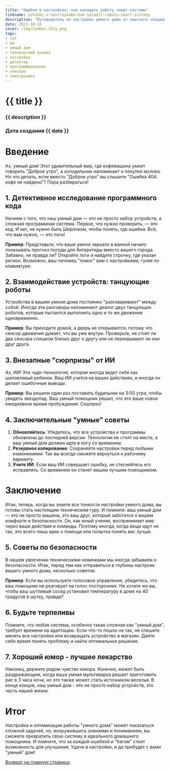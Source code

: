 ```yaml
---
title: "Ошибки в настройках: как наладить работу смарт-системы"
linkname: oshibki-v-nastroykakh-kak-naladit-rabotu-smart-sistemy
description: "Путеводитель по настройке умного дома от опытного специалиста, с примерами, подсказками и забавными комментариями."
date: 2023-10-16
cover: /img/ComDev.11ty.png
tags: 
- iot
- ии
- умный дом
- технический анализ
- настройка
- детектив
- программирование
- сенсоры
- электроника
---
```


# {{ title }}
### {{ description }}
### Дата создания {{ date }}

# Введение

Ах, умный дом! Этот удивительный мир, где кофемашина умеет говорить "Доброе утро", а холодильник напоминает о покупке молока. Но что делать, если вместо "Доброе утро" вы слышите "Ошибка 404: кофе не найдено"? Пора разбираться!

## 1. Детективное исследование программного кода

Начнем с того, что наш умный дом — это не просто набор устройств, а сложная программная система. Первое, что нужно проверить, — это код. И нет, не нужно быть Шерлоком, чтобы понять, где ошибка. Всё, что вам нужно, — это логи!

**Пример**: Представьте, что ваше умное зеркало в ванной начало показывать прогноз погоды для Антарктиды вместо вашего города. Забавно, не правда ли? Откройте логи и найдите строчку, где указан регион. Возможно, ваш питомец "помог" вам с настройками, гуляя по клавиатуре.

## 2. Взаимодействие устройств: танцующие роботы

Устройства в вашем умном доме постоянно "разговаривают" между собой. Иногда эти разговоры напоминают диалог двух танцующих роботов, которые пытаются выполнить одно и то же движение одновременно.

**Пример**: Вы приходите домой, а дверь не открывается, потому что сенсор движения думает, что вы уже внутри. Проверьте, не стоят ли два сенсора слишком близко друг к другу или не перекрывают ли они друг друга.

## 3. Внезапные "сюрпризы" от ИИ

Ах, ИИ! Эта чудо-технология, которая иногда ведет себя как шаловливый ребенок. Ваш ИИ учится на ваших действиях, и иногда он делает ошибочные выводы.

**Пример**: Вы решили один раз поставить будильник на 3:00 утра, чтобы увидеть звездопад. Ваш умный помощник решил, что это ваше новое ежедневное время пробуждения. Сюрприз!

## 4. Заключительные "умные" советы

1. **Обновляйтесь**: Убедитесь, что все устройства и программы обновлены до последней версии. Технологии не стоят на месте, а ваш умный дом должен идти в ногу со временем.
2. **Резервное копирование**: Сохраняйте настройки перед любыми изменениями. Так вы всегда сможете вернуться к рабочему варианту.
3. **Учите ИИ**: Если ваш ИИ совершает ошибку, не стесняйтесь его исправлять. Со временем он станет вашим лучшим помощником.

# Заключение

Итак, теперь, когда вы знаете все тонкости настройки умного дома, вы готовы стать настоящим техническим гуру. И помните: ваш умный дом — это не просто машина, это ваш друг, который заботится о вашем комфорте и безопасности. Он, как юный ученик, воспринимает мир через ваши действия и команды. Поэтому иногда, когда вещи идут не так, это всего лишь крик о помощи или попытка понять вас лучше.

## 5. Советы по безопасности

В нашем увлечении техническими новинками мы иногда забываем о безопасности. Итак, перед тем как отправиться в глубины настроек вашего умного дома, несколько советов:

**Пример**: Если вы используете голосовое управление, убедитесь, что ваш помощник не реагирует на голос посторонних. Не хотите же вы, чтобы ваш шутливый сосед установил температуру в доме на 40 градусов в шутку, правда?

## 6. Будьте терпеливы

Помните, что любая система, особенно такая сложная как "умный дом", требует времени на адаптацию. Если что-то пошло не так, не спешите менять все настройки или возвращать устройство в магазин. Дайте себе время понять проблему и найти оптимальное решение.

## 7. Хороший юмор - лучшее лекарство

Наконец, держите рядом чувство юмора. Конечно, может быть раздражающим, когда ваша умная мультиварка решает приготовить рис в 3 часа ночи, но это также может стать источником веселья. В конце концов, наш умный дом - это не просто набор устройств, это часть нашей жизни.

# Итог

Настройка и оптимизация работы "умного дома" может показаться сложной задачей, но, вооружившись знаниями и пониманием, вы сможете превратить свою систему в идеального домашнего помощника. И помните, что за каждой ошибкой и "багом" стоит возможность для улучшения. Удачи в настройке, и да прибудет с вами "умный" дом!

[Возврат на главную страницу](/)
